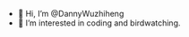 - 👋 Hi, I’m @DannyWuzhiheng
- 👀 I’m interested in coding and birdwatching.


<!---
DannyWuzhiheng/DannyWuzhiheng is a ✨ special ✨ repository because its `README.md` (this file) appears on your GitHub profile.
You can click the Preview link to take a look at your changes.
--->
